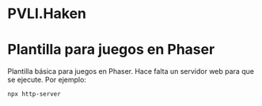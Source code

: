 # PVLI.Haken
# Plantilla para juegos en Phaser

Plantilla básica para juegos en Phaser. Hace falta un servidor web para que se ejecute. Por ejemplo:

```bash
npx http-server
```
